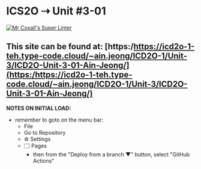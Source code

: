 # ICS2O ⇢ Unit #3-01

[![Mr Coxall's Super Linter](https://github.com/MTHS-ICD2O-1-2024/ICD2O-Unit-3-01-ain-jeong/workflows/Mr%20Coxall's%20Super%20Linter/badge.svg)](https://github.com/MTHS-ICD2O-1-2024/ICD2O-Unit-3-01-ain-jeong/actions)

This site can be found at: [https:/https://icd2o-1-teh.type-code.cloud/~ain.jeong/ICD2O-1/Unit-3/ICD2O-Unit-3-01-Ain-Jeong/](https:/https://icd2o-1-teh.type-code.cloud/~ain.jeong/ICD2O-1/Unit-3/ICD2O-Unit-3-01-Ain-Jeong/)
---

**NOTES ON INITIAL LOAD:**
- remember to goto on the menu bar:
  - File
  - Go to Repository
  - ⚙ Settings
  - 🗔 Pages
    - then from the "Deploy from a branch ▼" button, select "GitHub Actions"
